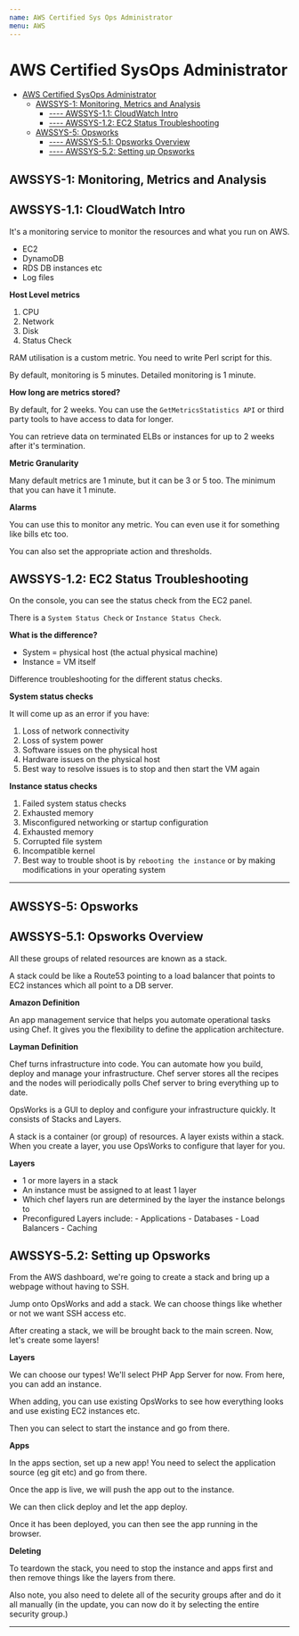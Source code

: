 ```yaml
---
name: AWS Certified Sys Ops Administrator
menu: AWS 
---
```

# AWS Certified SysOps Administrator

<!-- TOC -->

*   [AWS Certified SysOps Administrator](#aws-certified-sysops-administrator)
    *   [AWSSYS-1: Monitoring, Metrics and Analysis](#awssys-1-monitoring-metrics-and-analysis)
        *   [---- AWSSYS-1.1: CloudWatch Intro](#-----awssys-11-cloudwatch-intro)
        *   [---- AWSSYS-1.2: EC2 Status Troubleshooting](#-----awssys-12-ec2-status-troubleshooting)
    *   [AWSSYS-5: Opsworks](#awssys-5-opsworks)
        *   [---- AWSSYS-5.1: Opsworks Overview](#-----awssys-51-opsworks-overview)
        *   [---- AWSSYS-5.2: Setting up Opsworks](#-----awssys-52-setting-up-opsworks)

<!-- /TOC -->

## AWSSYS-1: Monitoring, Metrics and Analysis

## AWSSYS-1.1: CloudWatch Intro

It's a monitoring service to monitor the resources and what you run on AWS.

*   EC2
*   DynamoDB
*   RDS DB instances etc
*   Log files

**Host Level metrics**

1.  CPU
2.  Network
3.  Disk
4.  Status Check

RAM utilisation is a custom metric. You need to write Perl script for this.

By default, monitoring is 5 minutes. Detailed monitoring is 1 minute.

**How long are metrics stored?**

By default, for 2 weeks. You can use the `GetMetricsStatistics API` or third party tools to have access to data for longer.

You can retrieve data on terminated ELBs or instances for up to 2 weeks after it's termination.

**Metric Granularity**

Many default metrics are 1 minute, but it can be 3 or 5 too. The minimum that you can have it 1 minute.

**Alarms**

You can use this to monitor any metric. You can even use it for something like bills etc too.

You can also set the appropriate action and thresholds.

## AWSSYS-1.2: EC2 Status Troubleshooting

On the console, you can see the status check from the EC2 panel.

There is a `System Status Check` or `Instance Status Check`.

**What is the difference?**

*   System = physical host (the actual physical machine)
*   Instance = VM itself

Difference troubleshooting for the different status checks.

**System status checks**

It will come up as an error if you have:

1.  Loss of network connectivity
2.  Loss of system power
3.  Software issues on the physical host
4.  Hardware issues on the physical host
5.  Best way to resolve issues is to stop and then start the VM again

**Instance status checks**

1.  Failed system status checks
2.  Exhausted memory
3.  Misconfigured networking or startup configuration
4.  Exhausted memory
5.  Corrupted file system
6.  Incompatible kernel
7.  Best way to trouble shoot is by `rebooting the instance` or by making modifications in your operating system

---

## AWSSYS-5: Opsworks

## AWSSYS-5.1: Opsworks Overview

All these groups of related resources are known as a stack.

A stack could be like a Route53 pointing to a load balancer that points to EC2 instances which all point to a DB server.

**Amazon Definition**

An app management service that helps you automate operational tasks using Chef. It gives you the flexibility to define the application architecture.

**Layman Definition**

Chef turns infrastructure into code. You can automate how you build, deploy and manage your infrastructure. Chef server stores all the recipes and the nodes will periodically polls Chef server to bring everything up to date.

OpsWorks is a GUI to deploy and configure your infrastructure quickly. It consists of Stacks and Layers.

A stack is a container (or group) of resources. A layer exists within a stack. When you create a layer, you use OpsWorks to configure that layer for you.

**Layers**

*   1 or more layers in a stack
*   An instance must be assigned to at least 1 layer
*   Which chef layers run are determined by the layer the instance belongs to
*   Preconfigured Layers include: - Applications - Databases - Load Balancers - Caching

## AWSSYS-5.2: Setting up Opsworks

From the AWS dashboard, we're going to create a stack and bring up a webpage without having to SSH.

Jump onto OpsWorks and add a stack. We can choose things like whether or not we want SSH access etc.

After creating a stack, we will be brought back to the main screen. Now, let's create some layers!

**Layers**

We can choose our types! We'll select PHP App Server for now. From here, you can add an instance.

When adding, you can use existing OpsWorks to see how everything looks and use existing EC2 instances etc.

Then you can select to start the instance and go from there.

**Apps**

In the apps section, set up a new app! You need to select the application source (eg git etc) and go from there.

Once the app is live, we will push the app out to the instance.

We can then click deploy and let the app deploy.

Once it has been deployed, you can then see the app running in the browser.

**Deleting**

To teardown the stack, you need to stop the instance and apps first and then remove things like the layers from there.

Also note, you also need to delete all of the security groups after and do it all manually (in the update, you can now do it by selecting the entire security group.)

---
